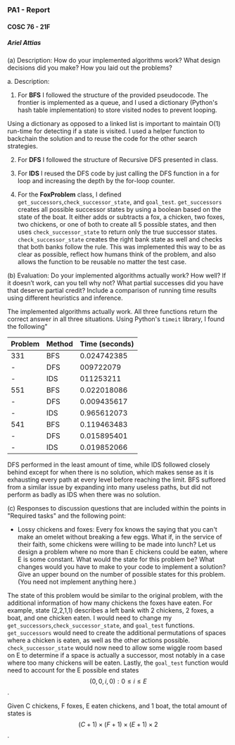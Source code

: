 ### PA1 - Report
#### COSC 76 - 21F
##### Ariel Attias


(a) Description: How do your implemented algorithms work? What design decisions did you make? How you laid out the problems?

a. Description: 
  1. For **BFS** I followed the structure of the provided pseudocode. The frontier is implemented as a queue, and I used a dictionary (Python's hash table implementation) to store visited nodes to prevent looping. 
  
  Using a dictionary as opposed to a linked list is important to maintain O(1) run-time for detecting if a state is visited. I used a helper function to backchain the solution and to reuse the code for the other search strategies.

  2. For **DFS** I followed the structure of Recursive DFS presented in class.

  3. For **IDS** I reused the DFS code by just calling the DFS function in a for loop and increasing the depth by the for-loop counter.

  4. For the **FoxProblem** class, I defined `get_successors`,`check_successor_state`, and `goal_test`. `get_successors` creates all possible successor states by using a boolean based on the state of the boat. It either adds or subtracts a fox, a chicken, two foxes, two chickens, or one of both to create all 5 possible states, and then uses `check_successor_state` to return only the true successor states. `check_successor_state` creates the right bank state as well and checks that both banks follow the rule. This was implemented this way to be as clear as possible, reflect how humans think of the problem, and also allows the function to be reusable no matter the test case.

(b) Evaluation: Do your implemented algorithms actually work? How well? If it doesn’t work, can you tell why not? What partial successes did you have that deserve partial credit? Include a comparison of running time results using different heuristics and inference.

The implemented algorithms actually work. All three functions return the correct answer in all three situations. Using Python's `timeit` library, I found the following"

| Problem      | Method     |Time (seconds)|
| ----------- | ----------- | ----------- |
| 331         | BFS         | 0.024742385 |
| -         | DFS         | 009722079   |
| -         | IDS         | 011253211   |
| 551         | BFS         | 0.022018086 |
| -         | DFS         | 0.009435617 |
| -         | IDS         | 0.965612073 |
| 541         | BFS         | 0.119463483 |
| -         | DFS         | 0.015895401 |
| -         | IDS         | 0.019852066 |

DFS performed in the least amount of time, while IDS followed closely behind except for when there is no solution, which makes sense as it is exhausting every path at every level before reaching the limit. BFS suffored from a similar issue by expanding into many useless paths, but did not perform as badly as IDS when there was no solution.

(c) Responses to discussion questions that are included within the points in "Required tasks" and the following point:

- Lossy chickens and foxes: Every fox knows the saying that you can't make an omelet without breaking a few eggs.  What if, in the service of their faith, some chickens were willing to be made into lunch?  Let us design a problem where no more than E chickens could be eaten, where E is some constant.  What would the state for this problem be?  What changes would you have to make to your code to implement a solution?  Give an upper bound on the number of possible states for this problem.  (You need not implement anything here.)

The state of this problem would be similar to the original problem, with the additional information of how many chickens the foxes have eaten. For example, state (2,2,1,1) describes a left bank with 2 chickens, 2 foxes, a boat, and one chicken eaten. I would need to change my `get_successors`,`check_successor_state`, and `goal_test` functions. `get_successors` would need to create the additional permutations of spaces where a chicken is eaten, as well as the other actions possible. `check_successor_state` would now need to allow some wiggle room based on E to determine if a space is actually a successor, most notably in a case where too many chickens will be eaten. Lastly, the `goal_test` function would need to account for the E possible end states $$(0,0,i,0): 0\leq i \leq E$$.

Given C chickens, F foxes, E eaten chickens, and 1 boat, the total amount of states is $$(C+1) \times (F+1) \times (E+1)\times 2$$.
